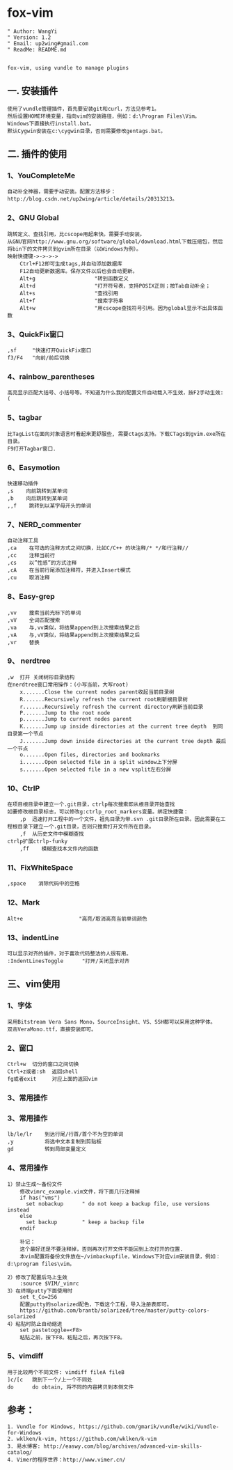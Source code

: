 ﻿fox-vim
=====================================
    " Author: WangYi
    " Version: 1.2
    " Email: up2wing#gmail.com
    " ReadMe: README.md


    fox-vim, using vundle to manage plugins

一. 安装插件
--------------------------------------
    使用了vundle管理插件，首先要安装git和curl，方法见参考1。
    然后设置HOME环境变量，指向vim的安装路径，例如：d:\Program Files\Vim。
    Windows下直接执行install.bat。
    默认Cygwin安装在c:\cygwin目录，否则需要修改gentags.bat。

二. 插件的使用
---------------------------------------
### 1、YouCompleteMe
    自动补全神器，需要手动安装。配置方法移步：http://blog.csdn.net/up2wing/article/details/20313213。
### 2、GNU Global
    跳转定义、查找引用，比cscope用起来快。需要手动安装。
    从GNU官网http://www.gnu.org/software/global/download.html下载压缩包，然后将bin下的文件拷贝到gvim所在目录（以Windows为例）。
    映射快捷键->->->->
        Ctrl+F12即可生成tags,并自动添加数据库
        F12自动更新数据库。保存文件以后也会自动更新。
        Alt+g                   "转到函数定义
        Alt+d                   "打开符号表，支持POSIX正则；按Tab自动补全；
        Alt+s                   "查找引用
        Alt+f                   "搜索字符串
        Alt+w                   "用cscope查找符号引用。因为global显示不出具体函数
### 3、QuickFix窗口
    ,sf     "快速打开QuickFix窗口
    f3/F4   "向前/前后切换
### 4、rainbow_parentheses
    高亮显示匹配大括号、小括号等。不知道为什么我的配置文件自动载入不生效，按F2手动生效:(
### 5、tagbar
    比TagList在面向对象语言时看起来更舒服些, 需要ctags支持。下载CTags到gvim.exe所在目录。
    F9打开Tagbar窗口.
### 6、Easymotion
    快速移动插件
    ,s    向前跳转到某单词
    ,b    向后跳转到某单词
    ,,f    跳转到以某字母开头的单词

### 7、NERD_commenter
    自动注释工具
    ,ca    在可选的注释方式之间切换，比如C/C++ 的块注释/* */和行注释//
    ,cc    注释当前行
    ,cs    以”性感”的方式注释
    ,cA    在当前行尾添加注释符，并进入Insert模式
    ,cu    取消注释

### 8、Easy-grep
    ,vv    搜索当前光标下的单词
    ,vV    全词匹配搜索
    ,va    与,vv类似，将结果append到上次搜索结果之后
    ,vA    与,vV类似，将结果append到上次搜索结果之后
    ,vr    替换
### 9、 nerdtree
    ,w  打开 关闭树形目录结构
    在nerdtree窗口常用操作：(小写当前，大写root)
        x.......Close the current nodes parent收起当前目录树
        R.......Recursively refresh the current root刷新根目录树
        r.......Recursively refresh the current directory刷新当前目录
        P.......Jump to the root node
        p.......Jump to current nodes parent
        K.......Jump up inside directories at the current tree depth  到同目录第一个节点
        J.......Jump down inside directories at the current tree depth 最后一个节点
        o.......Open files, directories and bookmarks
        i.......Open selected file in a split window上下分屏
        s.......Open selected file in a new vsplit左右分屏
### 10、CtrlP
    在项目根目录中建立一个.git目录，ctrlp每次搜索即从根目录开始查找
    如要修改根目录标志，可以修改g:ctrlp_root_markers变量。绑定快捷键：
        ,p  迅速打开工程中的一个文件，祖先目录为带.svn .git目录所在目录。因此需要在工程根目录下建立一个.git目录，否则只搜索打开文件所在目录。
        ,f  从历史文件中模糊查找
    ctrlp扩展ctrlp-funky
        ,ff    模糊查找本文件内的函数

### 11、FixWhiteSpace
    ,space    消除代码中的空格

### 12、Mark
    Alt+e                  "高亮/取消高亮当前单词颜色

### 13、indentLine
    可以显示对齐的插件，对于喜欢代码整洁的人很有用。
    :IndentLinesToggle      "打开/关闭显示对齐


三、vim使用
----------------------------------------------
### 1、字体
    采用Bitstream Vera Sans Mono，SourceInsight、VS、SSH都可以采用这种字体。
    双击VeraMono.ttf，直接安装即可。

### 2、窗口
    Ctrl+w  切分的窗口之间切换
    Ctrl+z或者:sh  返回shell
    fg或者exit     对应上面的返回vim
### 3、常用操作
### 3、常用操作
    lb/le/lr    到达行尾/行首/首个不为空的单词
    ,y          将选中文本复制到剪贴板
    gd          转到局部变量定义
### 4、常用操作
    1）禁止生成～备份文件
        修改vimrc_example.vim文件，将下面几行注释掉
        if has("vms")
          set nobackup		" do not keep a backup file, use versions instead
        else
          set backup		" keep a backup file
        endif

        补记：
        这个最好还是不要注释掉，否则再次打开文件不能回到上次打开的位置.
        本vim配置将备份文件放在~/vimbackupfile，Windows下对应vim安装目录，例如：d:\program files\vim。

    2）修改了配置后马上生效
        :source $VIM/_vimrc
    3）在终端putty下面使用时
        set t_Co=256
        配置putty的solarized配色，下载这个工程，导入注册表即可。
        https://github.com/brantb/solarized/tree/master/putty-colors-solarized
    4）粘贴时防止自动缩进
        set pastetoggle=<F8>
        粘贴之前，按下F8。粘贴之后，再次按下F8。
### 5、vimdiff
    用于比较两个不同文件: vimdiff fileA fileB
    ]c/[c   跳到下一个/上一个不同处
    do      do obtain, 将不同的内容拷贝到本侧文件



参考：
-------------------------------------------
    1. Vundle for Windows, https://github.com/gmarik/vundle/wiki/Vundle-for-Windows
    2. wklken/k-vim, https://github.com/wklken/k-vim
    3. 易水博客: http://easwy.com/blog/archives/advanced-vim-skills-catalog/
    4. Vimer的程序世界：http://www.vimer.cn/

